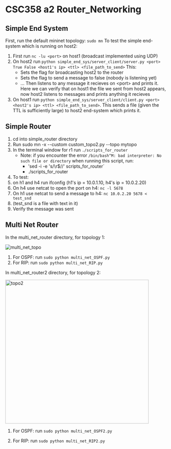 # CSC358 a2 Router_Networking

## Simple End System
First, run the default mininet topology: `sudo mn`
To test the simple end-system which is running on host2:
1. First run `nc -lu <port>` on host1 (broadcast implemented using UDP)
2. On host2 run `python simple_end_sys/server_client/server.py <port> True False <host1's ip> <ttl> <file_path_to_send>` This:
    * Sets the flag for broadcasting host2 to the router
    * Sets the flag to send a message to false (nobody is listening yet)
    * ... Then listens to any message it recieves on \<port\> and prints it. Here we can verify that on host1 the file we sent from host2 appears, now host2 listens to messages and prints anything it recieves
4. On host1 run `python simple_end_sys/server_client/client.py <port> <host2's ip> <ttl> <file_path_to_send>`. This sends a file (given the TTL is sufficiently large) to host2 end-system which prints it.


## Simple Router
1. cd into simple_router directory
2. Run sudo mn -x --custom custom_topo2.py --topo mytopo
3. In the terminal window for r1 run `./scripts_for_router`
   * Note: if you encounter the error `/bin/bash^M: bad interpreter: No such file or directory` when running this script, run:
      * 'sed -i -e 's/\r$//' scripts_for_router`
      * ./scripts_for_router
5. To test:
6. on h1 and h4 run ifconfig (h1's ip = 10.0.1.10, h4's ip = 10.0.2.20)
7. On h4 use netcat to open the port on h4: `nc -l 5678`
8. On h1 use netcat to send a message to h4: `nc 10.0.2.20 5678 < test_snd` 
9. (test_snd is a file with text in it)
10. Verify the message was sent


## Multi Net Router
In the multi_net_router directory, for topology 1:

![multi_net_topo](https://user-images.githubusercontent.com/40809349/161470161-43b47107-9b32-4b7c-a4fb-9e293b285eb1.png)
1. For OSPF: run `sudo python multi_net_OSPF.py`
2. For RIP: run `sudo python multi_net_RIP.py`

In multi_net_router2 directory, for topology 2:

<img width="449" alt="topo2" src="https://user-images.githubusercontent.com/40809349/161470420-7871e8ec-4856-42ad-b378-d1704119bf56.PNG">

1. For OSPF: run `sudo python multi_net_OSPF2.py`

2. For RIP: run `sudo python multi_net_RIP2.py`


